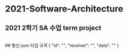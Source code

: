 # 2021-Software-Architecture
## 2021 2학기 SA 수업 term project

<br/>
## 통신 json 타입 규격
{
  "id": "",
  "receiver": "",
  "data": ""
}
</br>
